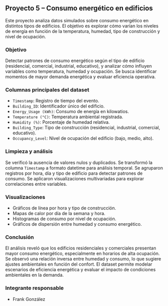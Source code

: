 ## Proyecto 5 – Consumo energético en edificios

Este proyecto analiza datos simulados sobre consumo energético en distintos tipos de edificios. El objetivo es explorar cómo varían los niveles de energía en función de la temperatura, humedad, tipo de construcción y nivel de ocupación.


### Objetivo
Detectar patrones de consumo energético según el tipo de edificio (residencial, comercial, industrial, educativo), y analizar cómo influyen variables como temperatura, humedad y ocupación. Se busca identificar momentos de mayor demanda energética y evaluar eficiencia operativa.

### Columnas principales del dataset

- `Timestamp`: Registro de tiempo del evento.
- `Building_ID`: Identificador único del edificio.
- `Energy_Usage (kWh)`: Consumo de energía en kilowatios.
- `Temperature (°C)`: Temperatura ambiental registrada.
- `Humidity (%)`: Porcentaje de humedad relativa.
- `Building_Type`: Tipo de construcción (residencial, industrial, comercial, educativo).
- `Occupancy_Level`: Nivel de ocupación del edificio (bajo, medio, alto).

### Limpieza y análisis
Se verificó la ausencia de valores nulos y duplicados. Se transformó la columna `Timestamp` a formato datetime para análisis temporal. Se agruparon registros por hora, día y tipo de edificio para detectar patrones de consumo. Se aplicaron visualizaciones multivariadas para explorar correlaciones entre variables.

### Visualizaciones
- Gráficos de línea por hora y tipo de construcción.
- Mapas de calor por día de la semana y hora.
- Histogramas de consumo por nivel de ocupación.
- Gráficos de dispersión entre humedad y consumo energético.

### Conclusión
El análisis reveló que los edificios residenciales y comerciales presentan mayor consumo energético, especialmente en horarios de alta ocupación. Se observó una relación inversa entre humedad y consumo, lo que sugiere ajustes ambientales en función del confort. El dataset permite modelar escenarios de eficiencia energética y evaluar el impacto de condiciones ambientales en la demanda.

### Integrante responsable
- Frank González
